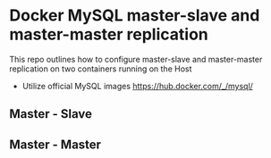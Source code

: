 # Docker MySQL master-slave and master-master replication

This repo outlines how to configure master-slave and master-master replication on two containers running on the Host

- Utilize official MySQL images https://hub.docker.com/_/mysql/

## Master - Slave

## Master - Master
